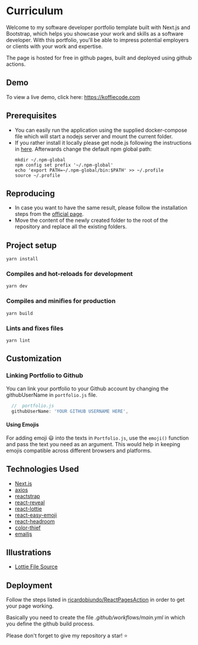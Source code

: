 # Curriculum
Welcome to my software developer portfolio template built with Next.js and Bootstrap, which helps you showcase your work and skills as a software developer. With this portfolio, you'll be able to impress potential employers or clients with your work and expertise.

The page is hosted for free in github pages, built and deployed using github actions.

## Demo
To view a live demo, click here: https://koffiecode.com

## Prerequisites
* You can easily run the application using the supplied docker-compose file which will start a nodejs server and mount the current folder. 
* If you rather install it locally please get node.js following the instructions in [here](https://github.com/nodesource/distributions/blob/master/README.md). Afterwards change the default npm global path:
    ```
    mkdir ~/.npm-global
    npm config set prefix '~/.npm-global'
    echo 'export PATH=~/.npm-global/bin:$PATH' >> ~/.profile
    source ~/.profile
    ```

## Reproducing
* In case you want to have the same result, please follow the installation steps from the [official page](https://nextjs.org/docs/getting-started/installation).
* Move the content of the newly created folder to the root of the repository and replace all the existing folders.

## Project setup
```
yarn install
```

### Compiles and hot-reloads for development
```
yarn dev
```

### Compiles and minifies for production
```
yarn build
```

### Lints and fixes files
```
yarn lint
```

## Customization

### Linking Portfolio to Github
You can link your portfolio to your Github account by changing the githubUserName in `portfolio.js` file.

```javascript
  //  portfolio.js
  githubUserName: 'YOUR GITHUB USERNAME HERE',
```

#### Using Emojis
For adding emoji 😃 into the texts in `Portfolio.js`, use the `emoji()` function and pass the text you need as an argument. This would help in keeping emojis compatible across different browsers and platforms.

## Technologies Used
-   [Next.js](https://nextjs.org/)
-   [axios](https://www.npmjs.com/package/axios)
-   [reactstrap](https://reactstrap.github.io/)
-   [react-reveal](https://www.react-reveal.com/)
-   [react-lottie](https://www.npmjs.com/package/react-lottie)
-   [react-easy-emoji](https://github.com/appfigures/react-easy-emoji)
-   [react-headroom](https://github.com/KyleAMathews/react-headroom)
-   [color-thief](https://github.com/lokesh/color-thief)
-   [emailjs](https://www.emailjs.com/)

## Illustrations
-   [Lottie File Source](https://lottiefiles.com)

## Deployment
Follow the steps listed in [ricardobiundo/ReactPagesAction](https://github.com/ricardobiundo/ReactPagesAction) in order to get your page working.

Basically you need to create the file *.github/workflows/main.yml* in which you define the github build process.

Please don't forget to give my repository a star! ⭐️
